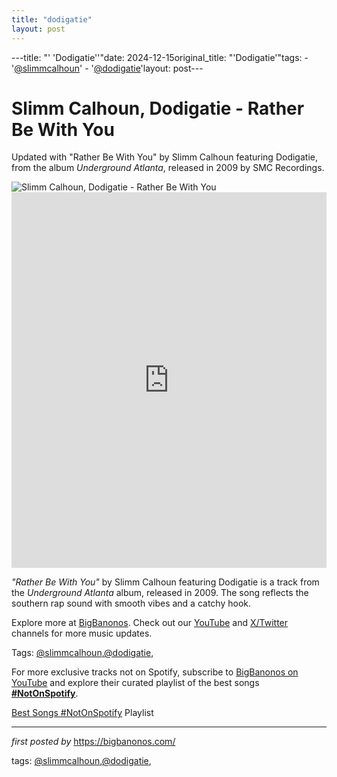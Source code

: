 ```yaml
---
title: "dodigatie"
layout: post
---
```

---title: "' 'Dodigatie''"date: 2024-12-15original_title: "'Dodigatie'"tags:  - '[@slimmcalhoun](/tags/slimmcalhoun/)'  - '[@dodigatie](/tags/dodigatie/)'layout: post---<!-- Title of the Post --><h1 >Slimm Calhoun, Dodigatie - Rather Be With You</h1> <!-- Introductory Text --><p >Updated with "Rather Be With You" by Slimm Calhoun featuring Dodigatie, from the album *Underground Atlanta*, released in 2009 by SMC Recordings.</p> <!-- Featured Image --><div > <img src="https://is1-ssl.mzstatic.com/image/thumb/Music128/v4/ea/3b/ad/ea3badee-3303-f159-ad78-122fb73f6cfb/075596252065.jpg/1200x1200bf-60.jpg" alt="Slimm Calhoun, Dodigatie - Rather Be With You" /></div> <!-- YouTube Video Embed --><div > <iframe width="100%" height="601" src="https://www.youtube.com/embed/Bi8Sm_5I8uY" title="Rather Be With You" frameborder="0" allow="accelerometer; autoplay; clipboard-write; encrypted-media; gyroscope; picture-in-picture; web-share" referrerpolicy="strict-origin-when-cross-origin" allowfullscreen></iframe></div> <!-- Song Information --><div > <p><em>"Rather Be With You"</em> by Slimm Calhoun featuring Dodigatie is a track from the *Underground Atlanta* album, released in 2009. The song reflects the southern rap sound with smooth vibes and a catchy hook.</p></div> <!-- Footer Links --><div > <p>Explore more at <a href="https://bigbanonos.com/" target="_blank">BigBanonos</a>. Check out our <a href="https://www.youtube.com/[@BigBanonos](/tags/BigBanonos/)" target="_blank">YouTube</a> and <a href="https://x.com/bigbanonos" target="_blank">X/Twitter</a> channels for more music updates.</p></div> <!-- Tags --><p >Tags: [@slimmcalhoun](/tags/slimmcalhoun/),[@dodigatie](/tags/dodigatie/),</p><!--Subscribe and Playlist Links--><div>    <p>For more exclusive tracks not on Spotify, subscribe to <a href="https://www.youtube.com/[@BigBanonos](/tags/BigBanonos/)" target="_blank">BigBanonos on YouTube</a> and explore their curated playlist of the best songs <strong>[#NotOnSpotify](/tags/NotOnSpotify/)</strong>.</p>    <p><a href="https://www.youtube.com/playlist?list=PLtuNtuTatqI0kFahUCbtbfenC_ET5O_tr" target="_blank">Best Songs [#NotOnSpotify](/tags/NotOnSpotify/) Playlist<br /></a></p></div><hr /><p><em>first posted by</em> <a href="https://bigbanonos.com/" rel="noopener" target="_new">https://bigbanonos.com/</a></p><p>tags: [@slimmcalhoun](/tags/slimmcalhoun/),[@dodigatie](/tags/dodigatie/),</p>